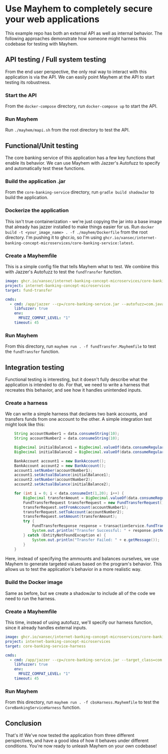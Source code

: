 # Use Mayhem to completely secure your web applications

This example repo has both an external API as well as internal behavior. The following approaches demonstrate how someone might harness this codebase for testing with Mayhem.

## API testing / Full system testing

From the end user perspective, the only real way to interact with this application is via the API. We can easily point Mayhem at the API to start testing its robustness. 

### Start the API

From the `docker-compose` directory, run `docker-compose up` to start the API.

### Run Mayhem

Run `./mayhem/mapi.sh` from the root directory to test the API.

## Functional/Unit testing

The core banking service of this application has a few key functions that enable its behavior. We can use Mayhem with Jazzer's Autofuzz to specify and automatically test these functions.

### Build the application .jar

From the `core-banking-service` directory, run `gradle build shadowJar` to build the application.

### Dockerize the application

This isn't true containerization - we're just copying the jar into a base image that already has jazzer installed to make things easier for us. Run `docker build -t <your_image_name> . -f ./mayhem/Dockerfile` from the root directory. I'm pushing it to ghcr.io, so I'm using `ghcr.io/xansec/internet-banking-concept-microservices/core-banking-service:latest`.

### Create a Mayhemfile

This is a simple config file that tells Mayhem what to test. We combine this with Jazzer's Autofuzz to test the `fundTransfer` function. 

```yaml
image: ghcr.io/xansec/internet-banking-concept-microservices/core-banking-service:latest
project: internet-banking-concept-microservices
target: fund-transfer

cmds:
  - cmd: /app/jazzer --cp=/core-banking-service.jar --autofuzz=com.javatodev.finance.controller.TransactionController::fundTransfer --autofuzz_ignore=java.lang.NullPointerException
    libfuzzer: true
    env:
      MFUZZ_COMPAT_LEVEL: "1"
    timeout: 45
```

### Run Mayhem

From this directory, run `mayhem run . -f fundTransfer.Mayhemfile` to test the `fundTransfer` function.


## Integration testing

Functional testing is interesting, but it doesn't fully describe what the application is intended to do. For that, we need to write a harness that recreates this behavior, and see how it handles unintended inputs.

### Create a harness

We can write a simple harness that declares two bank accounts, and transfers funds from one account to the other. A simple integration test might look like this:

```java
    String accountNumber1 = data.consumeString(10);
    String accountNumber2 = data.consumeString(10);

    BigDecimal initialBalance1 = BigDecimal.valueOf(data.consumeRegularDouble(100, 10000));
    BigDecimal initialBalance2 = BigDecimal.valueOf(data.consumeRegularDouble(100, 10000));

    BankAccount account1 = new BankAccount();
    BankAccount account2 = new BankAccount();
    account1.setNumber(accountNumber1);
    account1.setActualBalance(initialBalance1);
    account2.setNumber(accountNumber2);
    account2.setActualBalance(initialBalance2);

    for (int i = 0; i < data.consumeInt(1,20); i++) { 
        BigDecimal transferAmount = BigDecimal.valueOf(data.consumeRegularDouble(1, 5000));
        FundTransferRequest transferRequest = new FundTransferRequest();
        transferRequest.setFromAccount(accountNumber1);
        transferRequest.setToAccount(accountNumber2);
        transferRequest.setAmount(transferAmount);
        try {
            FundTransferResponse response = transactionService.fundTransfer(transferRequest);
            System.out.println("Transfer Successful: " + response.getReferenceNumber());
        } catch (EntityNotFoundException e) {
            System.out.println("Transfer Failed: " + e.getMessage());
        }
    }
```

Here, instead of specifying the ammounts and balances ourselves, we use Mayhem to generate targeted values based on the program's behavior. This allows us to test the application's behavior in a more realistic way.

### Build the Docker image

Same as before, but we create a shadowJar to include all of the code we need to run the harness.

### Create a Mayhemfile

This time, instead of using autofuzz, we'll specify our harness function, since it already handles external inputs.

```yaml
image: ghcr.io/xansec/internet-banking-concept-microservices/core-banking-service:latest
project: internet-banking-concept-microservices
target: core-banking-service-harness

cmds:
  - cmd: /app/jazzer --cp=/core-banking-service.jar --target_class=com.javatodev.finance.CoreBankingServiceHarness
    libfuzzer: true
    env:
      MFUZZ_COMPAT_LEVEL: "1"
    timeout: 45
```

### Run Mayhem

From this directory, run `mayhem run . -f cbsHarness.Mayhemfile` to test the `CoreBankingServiceHarness` function.


## Conclusion

That's it! We've now tested the application from three different perspectives, and have a good idea of how it behaves under different conditions. You're now ready to unleash Mayhem on your own codebase!

